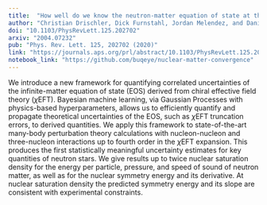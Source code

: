 ```yaml
---
title:  "How well do we know the neutron-matter equation of state at the densities inside neutron stars? A Bayesian approach with correlated uncertainties"
author: "Christian Drischler, Dick Furnstahl, Jordan Melendez, and Daniel Phillips"
doi: "10.1103/PhysRevLett.125.202702"
arxiv: "2004.07232"
pub: "Phys. Rev. Lett. 125, 202702 (2020)"
link: "https://journals.aps.org/prl/abstract/10.1103/PhysRevLett.125.202702"
notebook_link: "https://github.com/buqeye/nuclear-matter-convergence"
---
```


We introduce a new framework for quantifying correlated uncertainties of the infinite-matter equation of state (EOS) derived from chiral effective field theory ($\chi$EFT). Bayesian machine learning, via Gaussian Processes with physics-based hyperparameters, allows us to efficiently quantify and propagate theoretical uncertainties of the EOS, such as $\chi$EFT truncation errors, to derived quantities. We apply this framework to state-of-the-art many-body perturbation theory calculations with nucleon-nucleon and three-nucleon interactions up to fourth order in the $\chi$EFT expansion. This produces the first statistically meaningful uncertainty estimates for key quantities of neutron stars. We give results up to twice nuclear saturation density for the energy per particle, pressure, and speed of sound of neutron matter, as well as for the nuclear symmetry energy and its derivative. At nuclear saturation density the predicted symmetry energy and its slope are consistent with experimental constraints.
